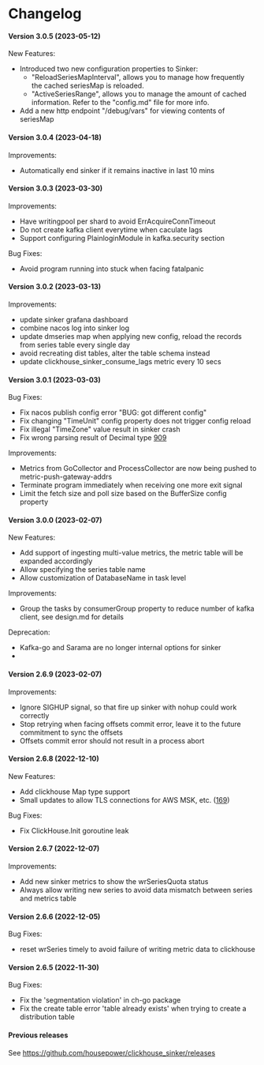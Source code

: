 # Changelog

#### Version 3.0.5 (2023-05-12)

New Features:

- Introduced two new configuration properties to Sinker:
  - "ReloadSeriesMapInterval", allows you to manage how frequently the cached seriesMap is reloaded.
  - "ActiveSeriesRange", allows you to manage the amount of cached information.
    Refer to the "config.md" file for more info.
- Add a new http endpoint "/debug/vars" for viewing contents of seriesMap

#### Version 3.0.4 (2023-04-18)

Improvements:

- Automatically end sinker if it remains inactive in last 10 mins

#### Version 3.0.3 (2023-03-30)

Improvements:

- Have writingpool per shard to avoid ErrAcquireConnTimeout
- Do not create kafka client everytime when caculate lags
- Support configuring PlainloginModule in kafka.security section

Bug Fixes:

- Avoid program running into stuck when facing fatalpanic

#### Version 3.0.2 (2023-03-13)

Improvements:

- update sinker grafana dashboard
- combine nacos log into sinker log
- update dmseries map when applying new config, reload the records from series table every single day
- avoid recreating dist tables, alter the table schema instead
- update clickhouse_sinker_consume_lags metric every 10 secs

#### Version 3.0.1 (2023-03-03)

Bug Fixes:

- Fix nacos publish config error "BUG: got different config"
- Fix changing "TimeUnit" config property does not trigger config reload
- Fix illegal "TimeZone" value result in sinker crash
- Fix wrong parsing result of Decimal type [909](https://github.com/ClickHouse/clickhouse-go/pull/909)

Improvements:

- Metrics from GoCollector and ProcessCollector are now being pushed to metric-push-gateway-addrs
- Terminate program immediately when receiving one more exit signal
- Limit the fetch size and poll size based on the BufferSize config property

#### Version 3.0.0 (2023-02-07)

New Features:

- Add support of ingesting multi-value metrics, the metric table will be expanded accordingly
- Allow specifying the series table name
- Allow customization of DatabaseName in task level

Improvements:

- Group the tasks by consumerGroup property to reduce number of kafka client, see design.md for details

Deprecation:

- Kafka-go and Sarama are no longer internal options for sinker
- 

#### Version 2.6.9 (2023-02-07)

Improvements:

- Ignore SIGHUP signal, so that fire up sinker with nohup could work correctly
- Stop retrying when facing offsets commit error, leave it to the future commitment to sync the offsets
- Offsets commit error should not result in a process abort

#### Version 2.6.8 (2022-12-10)

New Features:

- Add clickhouse Map type support
- Small updates to allow TLS connections for AWS MSK, etc.
  ([169](https://github.com/housepower/clickhouse_sinker/pull/169))

Bug Fixes:

- Fix ClickHouse.Init goroutine leak

#### Version 2.6.7 (2022-12-07)

Improvements:

- Add new sinker metrics to show the wrSeriesQuota status
- Always allow writing new series to avoid data mismatch between series and metrics table

#### Version 2.6.6 (2022-12-05)

Bug Fixes:

- reset wrSeries timely to avoid failure of writing metric data to clickhouse

#### Version 2.6.5 (2022-11-30)

Bug Fixes:

- Fix the 'segmentation violation' in ch-go package
- Fix the create table error 'table already exists' when trying to create a distribution table

#### Previous releases

See https://github.com/housepower/clickhouse_sinker/releases
